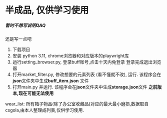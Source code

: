 # 半成品, 仅供学习使用 

##### 暂时不想写说明QAQ

还是写一点吧 

1. 下载项目
2. 安装 python 3.11, chrome浏览器和对应版本的playwright库
3. 运行setting_browser.py, 登录buff账号,点击十天内免登录 登录完成退出浏览器 
4. 打开market_filter.py, 修改想要的元素列表 (看不懂就不改), 运行. 该程序会在**json**文件夹中生成**buff_item.json** 文件
5. 打开main.py 并运行. 该程序会在**json**文件夹中生成**storage.json**文件
**之前版本,现在可能无法使用**

wear_list: 所有箱子物品(除了办公室收藏品)对应的最大最小磨损,数据取自csgola,由本人整理成列表,仅供学习使用.

